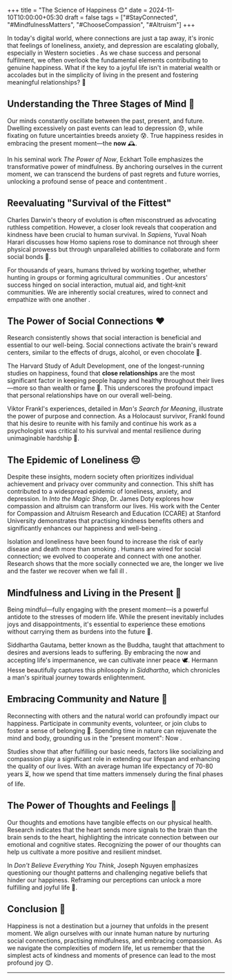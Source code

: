 +++
title = "The Science of Happiness 😊"
date = 2024-11-10T10:00:00+05:30
draft = false
tags = ["#StayConnected", "#MindfulnessMatters", "#ChooseCompassion", "#Altruism"]
+++

In today's digital world, where connections are just a tap away, it's ironic that feelings of loneliness, anxiety, and depression are escalating globally, especially in Western societies . As we chase success and personal fulfilment, we often overlook the fundamental elements contributing to genuine happiness. What if the key to a joyful life isn't in material wealth or accolades but in the simplicity of living in the present and fostering meaningful relationships? 🤔

## Understanding the Three Stages of Mind 🧠

Our minds constantly oscillate between the past, present, and future. Dwelling excessively on past events can lead to depression 😞, while fixating on future uncertainties breeds anxiety 😰. True happiness resides in embracing the present moment—the **now** 🕰️.

In his seminal work *The Power of Now*, Eckhart Tolle emphasizes the transformative power of mindfulness. By anchoring ourselves in the current moment, we can transcend the burdens of past regrets and future worries, unlocking a profound sense of peace and contentment .

## Reevaluating "Survival of the Fittest" 

Charles Darwin's theory of evolution is often misconstrued as advocating ruthless competition. However, a closer look reveals that cooperation and kindness have been crucial to human survival. In *Sapiens*, Yuval Noah Harari discusses how Homo sapiens rose to dominance not through sheer physical prowess but through unparalleled abilities to collaborate and form social bonds 👫.

For thousands of years, humans thrived by working together, whether hunting in groups or forming agricultural communities . Our ancestors' success hinged on social interaction, mutual aid, and tight-knit communities. We are inherently social creatures, wired to connect and empathize with one another .

## The Power of Social Connections ❤️

Research consistently shows that social interaction is beneficial and essential to our well-being. Social connections activate the brain's reward centers, similar to the effects of drugs, alcohol, or even chocolate 🍫.

The Harvard Study of Adult Development, one of the longest-running studies on happiness, found that **close relationships** are the most significant factor in keeping people happy and healthy throughout their lives—more so than wealth or fame 💎. This underscores the profound impact that personal relationships have on our overall well-being.

Viktor Frankl's experiences, detailed in *Man's Search for Meaning*, illustrate the power of purpose and connection. As a Holocaust survivor, Frankl found that his desire to reunite with his family and continue his work as a psychologist was critical to his survival and mental resilience during unimaginable hardship 🌟.

## The Epidemic of Loneliness 😔

Despite these insights, modern society often prioritizes individual achievement and privacy over community and connection. This shift has contributed to a widespread epidemic of loneliness, anxiety, and depression. In *Into the Magic Shop*, Dr. James Doty explores how compassion and altruism can transform our lives. His work with the Center for Compassion and Altruism Research and Education (CCARE) at Stanford University demonstrates that practising kindness benefits others and significantly enhances our happiness and well-being .

Isolation and loneliness have been found to increase the risk of early disease and death more than smoking . Humans are wired for social connection; we evolved to cooperate and connect with one another. Research shows that the more socially connected we are, the longer we live and the faster we recover when we fall ill .

## Mindfulness and Living in the Present 🌿

Being mindful—fully engaging with the present moment—is a powerful antidote to the stresses of modern life. While the present inevitably includes joys and disappointments, it's essential to experience these emotions without carrying them as burdens into the future 🎈.

Siddhartha Gautama, better known as the Buddha, taught that attachment to desires and aversions leads to suffering. By embracing the now and accepting life's impermanence, we can cultivate inner peace 🕊️. Hermann Hesse beautifully captures this philosophy in *Siddhartha*, which chronicles a man's spiritual journey towards enlightenment.

## Embracing Community and Nature 🌳

Reconnecting with others and the natural world can profoundly impact our happiness. Participate in community events, volunteer, or join clubs to foster a sense of belonging 🤝. Spending time in nature can rejuvenate the mind and body, grounding us in the "present moment": Now .

Studies show that after fulfilling our basic needs, factors like socializing and compassion play a significant role in extending our lifespan and enhancing the quality of our lives. With an average human life expectancy of 70-80 years ⏳, how we spend that time matters immensely during the final phases of life.

## The Power of Thoughts and Feelings 💭

Our thoughts and emotions have tangible effects on our physical health. Research indicates that the heart sends more signals to the brain than the brain sends to the heart, highlighting the intricate connection between our emotional and cognitive states. Recognizing the power of our thoughts can help us cultivate a more positive and resilient mindset.

In *Don't Believe Everything You Think*, Joseph Nguyen emphasizes questioning our thought patterns and challenging negative beliefs that hinder our happiness. Reframing our perceptions can unlock a more fulfilling and joyful life 🌟.

## Conclusion 🎉

Happiness is not a destination but a journey that unfolds in the present moment. We align ourselves with our innate human nature by nurturing social connections, practising mindfulness, and embracing compassion. As we navigate the complexities of modern life, let us remember that the simplest acts of kindness and moments of presence can lead to the most profound joy 😊.

---

